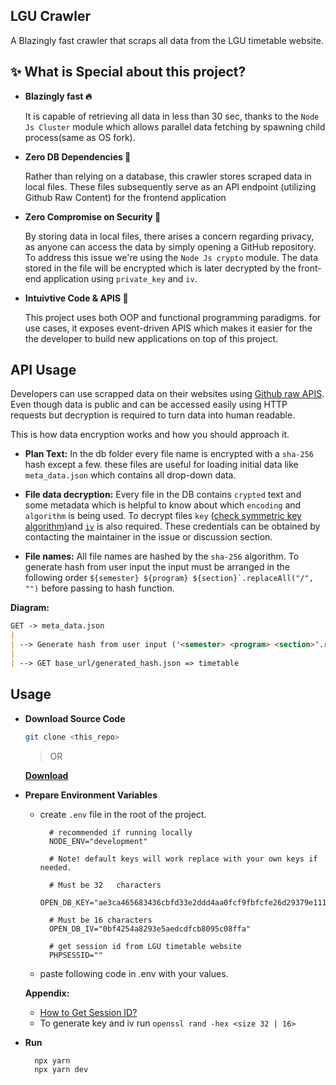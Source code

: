 ## LGU Crawler

A Blazingly fast crawler that scraps all data from the LGU timetable website.

## ✨ What is Special about this project?

- **Blazingly fast 🔥**

  It is capable of retrieving all data in less than 30 sec, thanks to the `Node Js Cluster` module which allows parallel data fetching by spawning child process(same as OS fork).

- **Zero DB Dependencies 🧠**

  Rather than relying on a database, this crawler stores scraped data in local files. These files subsequently serve as an API endpoint (utilizing Github Raw Content) for the frontend application

- **Zero Compromise on Security 🔐**

  By storing data in local files, there arises a concern regarding privacy, as anyone can access the data by simply opening a GitHub repository. To address this issue we're using the `Node Js crypto` module. The data stored in the file will be encrypted which is later decrypted by the front-end application using `private_key` and `iv`.

- **Intuivtive Code & APIS 🦄**

  This project uses both OOP and functional programming paradigms. for use cases, it exposes event-driven APIS which makes it easier for the the developer to build new applications on top of this project.

## API Usage

Developers can use scrapped data on their websites using [Github raw APIS](https://docs.github.com/en/rest/repos/contents?apiVersion=2022-11-28). Even though data is public and can be accessed easily using HTTP requests but decryption is required to turn data into human readable.

This is how data encryption works and how you should approach it.

- **Plan Text:** In the db folder every file name is encrypted with a `sha-256` hash except a few. these files are useful for loading initial data like `meta_data.json` which contains all drop-down data.

- **File data decryption:** Every file in the DB contains `crypted` text and some metadata which is helpful to know about which `encoding` and `algorithm` is being used. To decrypt files `key` ([check symmetric key algorithm](https://en.wikipedia.org/wiki/Symmetric-key_algorithm))and [`iv`](https://en.wikipedia.org/wiki/Initialization_vector) is also required. These credentials can be obtained by contacting the maintainer in the issue or discussion section.

- **File names:** All file names are hashed by the `sha-256` algorithm. To generate hash from user input the input must be arranged in the following order ``${semester} ${program} ${section}`.replaceAll("/", "")`` before passing to hash function.

**Diagram:**

```md
GET -> meta_data.json
|
| --> Generate hash from user input ('<semester> <program> <section>'.replaceAll('/', ''))
|
| --> GET base_url/generated_hash.json => timetable
```

## Usage

- **Download Source Code**

  ```bash
  git clone <this_repo>
  ```

  > OR

  [**Download**](https://github.com/Zain-ul-din/lgu-crawler/archive/refs/heads/master.zip)

- **Prepare Environment Variables**

  - create `.env` file in the root of the project.

    ```.env
      # recommended if running locally
      NODE_ENV="development"

      # Note! default keys will work replace with your own keys if needed.

      # Must be 32   characters
      OPEN_DB_KEY="ae3ca465683436cbfd33e2ddd4aa0fcf9fbfcfe26d29379e111a01462f87ebeb"

      # Must be 16 characters
      OPEN_DB_IV="0bf4254a8293e5aedcdfcb8095c08ffa"

      # get session id from LGU timetable website
      PHPSESSID=""
    ```

  - paste following code in .env with your values.

  **Appendix:**

  - [How to Get Session ID?](https://github.com/IIvexII/LGU-TimetableAPI/blob/main/docs/How_to_get_session.md)
  - To generate key and iv run `openssl rand -hex <size 32 | 16>`

- **Run**
  ```bash
    npx yarn
    npx yarn dev
  ```
